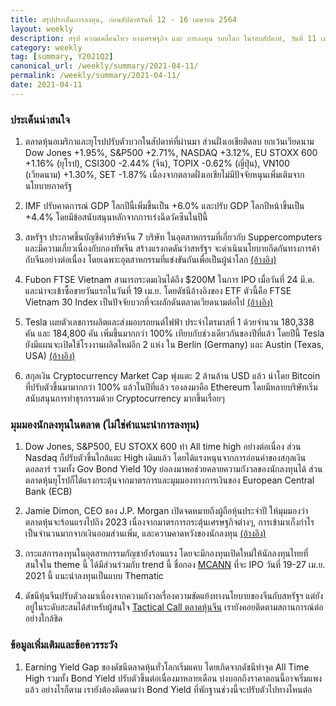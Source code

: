 ```yaml
---
title: สรุปประเด็นการลงทุน, ก่อนสัปดาห์วันที่ 12 - 16 เมษายน 2564
layout: weekly
description: สรุป ความเคลื่อนไหว ทางเศรษฐกิจ และ การลงทุน รอบโลก ในรอบสัปดาห์, วันที่ 11 เมษายน 2564
category: weekly
tag: [summary, Y2021Q2]
canonical_url: /weekly/summary/2021-04-11/
permalink: /weekly/summary/2021-04-11/
date: 2021-04-11
---
```


### ประเด็นน่าสนใจ

1. ตลาดหุ้นอเมริกาและยุโรปปรับตัวบวกในสัปดาห์ที่ผ่านมา ส่วนฝั่งเอเชียติดลบ ยกเว้นเวียดนาม Dow Jones +1.95%, S&P500 +2.71%, NASDAQ +3.12%, EU STOXX 600 +1.16% (ยุโรป), CSI300 -2.44% (จีน), TOPIX -0.62% (ญี่ปุ่น), VN100 (เวียดนาม) +1.30%, SET -1.87% เนื่องจากตลาดฝั่งเอเชียไม่มีปัจจัยหนุนเพิ่มเติมจากนโยบายภาครัฐ

2. IMF ปรับคาดการณ์ GDP โลกปีนี้เพิ่มขึ้นเป็น +6.0% และปรับ GDP โลกปีหน้าขึ้นเป็น +4.4% โดยมีข้อสนับสนุนหลักจากการเร่งฉีดวัคซีนในปีนี้ 

3. สหรัฐฯ ประกาศขึ้นบัญชีดำบริษัทจีน 7 บริษัท ในอุตสาหกรรมที่เกี่ยวกับ Suppercomputers และมีความเกี่ยวเนื่องกับกองทัพจีน สร้างแรงกดดันว่าสหรัฐฯ จะดำเนินนโยบายกีดกันทางการค้ากับจีนอย่างต่อเนื่อง โดยเฉพาะอุตสาหกรรมที่แข่งขันกันเพื่อเป็นผู้นำโลก [(อ้างอิง)](https://www.engadget.com/commerce-adds-china-supercomputer-orgs-to-entity-list-153929657.html)

4. Fubon FTSE Vietnam สามารถระดมเงินได้ถึง $200M ในการ IPO เมื่อวันที่ 24 มี.ค. และน่าจะเข้าซื้อขายวันแรกในวันที่ 19 เม.ย. โดยดัชนีอ้างอิงของ ETF ตัวนี้คือ FTSE Vietnam 30 Index เป็นปัจจัยบวกที่จะผลักดันตลาดเวียดนามต่อไป [(อ้างอิง)](https://vnexplorer.net/what-to-expect-from-fubon-ftse-etf-capital-flow-of-more-than-8000-billion-focusing-on-hose-shares-a2021145227.html)

5. Tesla เผยตัวเลขการผลิตและส่งมอบรถยนต์ไฟฟ้า ประจำไตรมาสที่ 1 ด้วยจำนวน 180,338 คัน และ 184,800 คัน เพิ่มขึ้นมากกว่า 100% เทียบกับช่วงเดียวกันของปีที่แล้ว โดยปีนี้ Tesla ยังมีแผนจะเปิดใช้โรงงานผลิตใหม่อีก 2 แห่ง ใน Berlin (Germany) และ Austin (Texas, USA) [(อ้างอิง)](https://www.theverge.com/2021/4/2/22364067/tesla-q1-2021-deliveries-elon-musk)

6. สกุลเงิน Cryptocurrency Market Cap พุ่งแตะ 2 ล้านล้าน USD แล้ว นำโดย Bitcoin ที่ปรับตัวขึ้นมามากกว่า 100% แล้วในปีที่แล้ว รองลงมาคือ Ethereum โดยมีหลายบริษัทเริ่มสนับสนุนการทำธุรกรรมด้วย Cryptocurrency มากขึ้นเรื่อยๆ


### มุมมองนักลงทุนในตลาด (ไม่ใช่คำแนะนำการลงทุน)

1. Dow Jones, S&P500, EU STOXX 600 ทำ All time high อย่างต่อเนื่อง ส่วน Nasdaq ก็ปรับตัวขึ้นใกล้แตะ High เดิมแล้ว โดยได้แรงหนุนจากการอ่อนค่าของสกุลเงินดอลลาร์ รวมทั้ง Gov Bond Yield 10y ย่อลงมาพอช่วยคลายความกังวลของนักลงทุนได้ ส่วนตลาดหุ้นยุโรปก็ได้แรงกระตุ้นจากมาตรการและมุมมองทางการเงินของ European Central Bank (ECB) 

2. Jamie Dimon, CEO ของ J.P. Morgan เปิดจดหมายถึงผู้ถือหุ้นประจำปี ให้มุมมองว่า ตลาดหุ้นจะร้อนแรงไปถึง 2023 เนื่องจากมาตรการกระตุ้นเศรษฐกิจต่างๆ, การเข้ามาเก็งกำไรเป็นจำนวนมากจากเงินออมส่วนเพิ่ม, และความคาดหวังของนักลงทุน [(อ้างอิง)](https://www.cnbc.com/2021/04/07/jamie-dimon-says-economic-boom-fueled-by-deficit-spending-vaccines-could-easily-run-into-2023.html)

3. กระแสการลงทุนในอุตสาหกรรมกัญชายังร้อนแรง โดยจะมีกองทุนเปิดใหม่ให้นักลงทุนไทยที่สนใจใน theme นี้ ได้มีส่วนร่วมกับ trend นี้ ชื่อกอง [MCANN](https://www.finnomena.com/podcast/hello-ipo-ep-8/) ที่จะ IPO วันที่ 19-27 เม.ย. 2021 นี้ แนะนำลงทุนเป็นแบบ Thematic

4. ดัชนีหุ้นจีนปรับตัวลงมาเนื่องจากความกังวลเรื่องความขัดแย้งทางนโยบายของจีนกับสหรัฐฯ แต่ยังอยู่ในระดับสะสมได้สำหรับผู้สนใจ [Tactical Call ตลาดหุ้นจีน](https://www.finnomena.com/finnomena-ic/tactical-call-csi-mar-2021/) เรายังคอยติดตามสถานการณ์ต่ออย่างใกล้ชิด


### ข้อมูลเพิ่มเติมและข้อควรระวัง

1. Earning Yield Gap ของดัชนีตลาดหุ้นทั่วโลกเริ่มแคบ โดยเกิดจากดัชนีทำจุด All Time High รวมทั้ง Bond Yield ปรับตัวขึ้นต่อเนื่องมาหลายเดือน บ่งบอกถึงราคาตอนนี้อาจเริ่มแพงแล้ว อย่างไรก็ตาม เรายังต้องติดตามว่า Bond Yield ที่พักฐานช่วงนี้จะปรับตัวไปทางไหนต่อ
